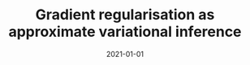 ---
title: "Gradient regularisation as approximate variational inference"
collection: publications
category: manuscripts
permalink: /publication/2021-01-01-gradient
excerpt: 'This paper shows how gradient regularization can be understood as approximate variational inference.'
date: 2021-01-01
venue: 'Entropy'
citation: 'Unlu A, Aitchison L. (2021). &quot;Gradient regularisation as approximate variational inference.&quot; <i>Entropy</i>.'
--- 